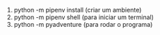 1. python -m pipenv install (criar um ambiente)
2. python -m pipenv shell (para iniciar um terminal)
3. python -m pyadventure (para rodar o programa)